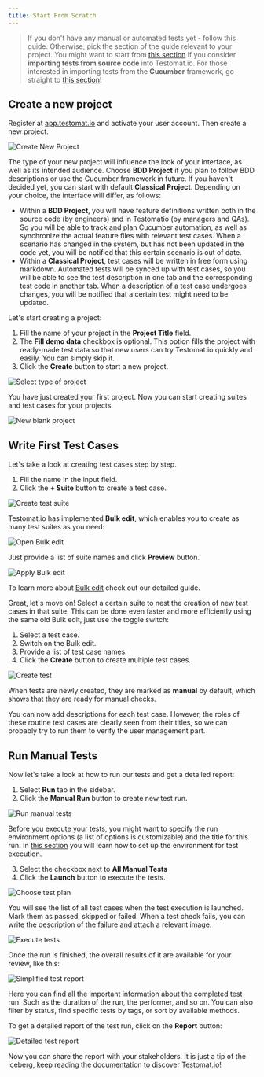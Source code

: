 ```yaml
---
title: Start From Scratch
---
```


> If you don't have any manual or automated tests yet - follow this guide. Otherwise, pick the section of the guide relevant to your project. You might want to start from [this section](https://docs.testomat.io/getting-started/import-tests-from-source-code/) if you consider **importing tests from source code** into Testomat.io. For those interested in importing tests from the **Cucumber** framework, go straight to [this section](https://docs.testomat.io/getting-started/import-tests-from-cucumber/#why-do-i-need-to-import-my-tests)!

## Create a new project

Register at [app.testomat.io](https://app.testomat.io) and activate your user account. Then create a new project.

![Create New Project](./images/New_qIJOdkr6_2024-07-09.png)

The type of your new project will influence the look of your interface, as well as its intended audience. Choose **BDD Project** if you plan to follow BDD descriptions or use the Cucumber framework in future. If you haven't decided yet, you can start with default **Classical Project**. Depending on your choice, the interface will differ, as follows:

* Within a **BDD Project**, you will have feature definitions written both in the source code (by engineers) and in Testomatio (by managers and QAs). So you will be able to track and plan Cucumber automation, as well as synchronize the actual feature files with relevant test cases. When a scenario has changed in the system, but has not been updated in the code yet, you will be notified that this certain scenario is out of date.
* Within a **Classical Project**, test cases will be written in free form using markdown. Automated tests will be synced up with test cases, so you will be able to see the test description in one tab and the corresponding test code in another tab. When a description of a test case undergoes changes, you will be notified that a certain test might need to be updated.

Let's start creating a project:

1. Fill the name of your project in the **Project Title** field.  
2. The **Fill demo data** checkbox is optional. This option fills the project with ready-made test data so that new users can try Testomat.io quickly and easily. You can simply skip it. 
3. Click the **Create** button to start a new project. 

![Select type of project](./images/New_rughOXfd_2024-07-09.png)

You have just created your first project. Now you can start creating suites and test cases for your projects.

![New blank project](./images/New_WG8caz4S_2024-07-09.png)

## Write First Test Cases

Let's take a look at creating test cases step by step.

1. Fill the name in the input field. 
2. Click the **+ Suite** button to create a test case. 

![Create test suite](./images/New_0g8uRrQa_2024-07-10.png)

Testomat.io has implemented **Bulk edit**, which enables you to create as many test suites as you need:

![Open Bulk edit](./images/New_AWU2XnsC_2024-07-10.png)

Just provide a list of suite names and click **Preview** button.

![Apply Bulk edit](./images/New_yrn1bkR2_2024-07-10.png)

To learn more about [Bulk edit](https://docs.testomat.io/usage/bulk-edit/) check out our detailed guide.

Great, let's move on! Select a certain suite to nest the creation of new test cases in that suite. This can be done even faster and more efficiently using the same old Bulk edit, just use the toggle switch:

1. Select a test case.
2. Switch on the Bulk edit.
3. Provide a list of test case names.
4. Click the **Create** button to create multiple test cases.

![Create test](./images/New_j7XWLhgA_2024-07-10.png)

When tests are newly created, they are marked as **manual** by default, which shows that they are ready for manual checks.

You can now add descriptions for each test case. However, the roles of these routine test cases are clearly seen from their titles, so we can probably try to run them to verify the user management part. 

## Run Manual Tests

Now let's take a look at how to run our tests and get a detailed report:

1. Select **Run** tab in the sidebar.
2. Click the **Manual Run** button to create new test run.

![Run manual tests](./images/New_b2B5giUU_2024-07-10.png)

Before you execute your tests, you might want to specify the run environment options (a list of options is customizable) and the title for this run. In [this section](https://docs.testomat.io/getting-started/running-tests-manually/#multi-environment-tests) you will learn how to set up the environment for test execution. 

3. Select the checkbox next to **All Manual Tests**
4. Click the **Launch** button to execute the tests.

![Choose test plan](./images/New_FcKm9wJz_2024-07-10.png)

You will see the list of all test cases when the test execution is launched. Mark them as passed, skipped or failed. When a test check fails, you can write the description of the failure and attach a relevant image.

![Execute tests](./images/New_3ccsUbOe_2024-07-10.png)

Once the run is finished, the overall results of it are available for your review, like this:

![Simplified test report](./images/New_vndJf7BB_2024-07-10.png)

Here you can find all the important information about the completed test run. Such as the duration of the run, the performer, and so on. You can also filter by status, find specific tests by tags, or sort by available methods.

To get a detailed report of the test run, click on the **Report** button:

![Detailed test report](./images/New_HXhqqpV4_2024-07-10.png)

Now you can share the report with your stakeholders. It is just a tip of the iceberg, keep reading the documentation to discover [Testomat.io](https://app.testomat.io)!
